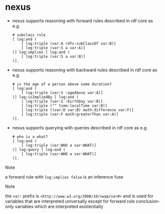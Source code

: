 # nexus

- nexus supports reasoning with forward rules described in rdf core as
  e.g.
    ```
    # subclass rule
    [ log:and (
        [ log:triple (var:A rdfs:subClassOf var:B)]
        [ log:triple (var:S a var:A)]
    )] log:implies [ log:and (
        [ log:triple (var:S a var:B)]
    )].
    ```

- nexus supports reasoning with backward rules described in rdf core as
  e.g.
    ```
    # is the age of a person above some duration?
    [ log:and (
        [ log:triple (var:S :ageAbove var:A)]
    )] log:isImpliedBy [ log:and (
        [ log:triple (var:S :birthDay var:B)]
        [ log:triple ("" time:localTime var:D)]
        [ log:triple ((var:D var:B) math:difference var:F)]
        [ log:triple (var:F math:greaterThan var:A)]
    )].
    ```

- nexus supports querying with queries described in rdf core as
  e.g.
    ```
    # who is a what?
    [ log:and (
        [ log:triple (var:WHO a var:WHAT)]
    )] log:query [ log:and (
        [ log:triple (var:WHO a var:WHAT)]
    )].
    ```

> [!NOTE]
> a forward rule with `log:implies false` is an inference fuse

> [!NOTE]
> the `var:` prefix is `<http://www.w3.org/2000/10/swap/var#>` and is used for
  variables that are interpreted universally except for forward rule
  conclusion-only variables which are interpreted existentially
